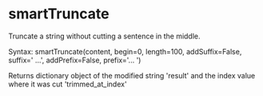 # smartTruncate

Truncate a string without cutting a sentence in the middle.

Syntax: smartTruncate(content, begin=0, length=100, addSuffix=False, suffix=' ...', addPrefix=False, prefix='... ')

Returns dictionary object of the modified string 'result' and the index value where it was cut 'trimmed_at_index'

